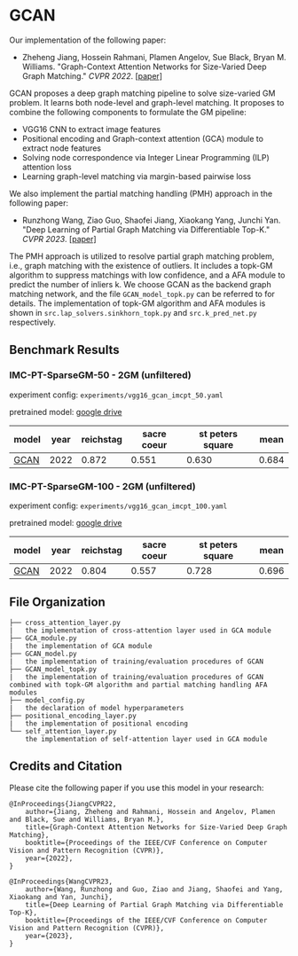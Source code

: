 # GCAN

Our implementation of the following paper:
* Zheheng Jiang, Hossein Rahmani, Plamen Angelov, Sue Black, Bryan M. Williams. "Graph-Context Attention Networks for Size-Varied Deep Graph Matching." _CVPR 2022_.
    [[paper]](https://openaccess.thecvf.com/content/CVPR2022/html/Jiang_Graph-Context_Attention_Networks_for_Size-Varied_Deep_Graph_Matching_CVPR_2022_paper.html)

GCAN proposes a deep graph matching pipeline to solve size-varied GM problem. It learns both node-level and graph-level matching. It proposes to combine the following components to formulate the GM pipeline:
* VGG16 CNN to extract image features
* Positional encoding and Graph-context attention (GCA) module to extract node features
* Solving node correspondence via Integer Linear Programming (ILP) attention loss
* Learning graph-level matching via margin-based pairwise loss

We also implement the partial matching handling (PMH) approach in the following paper:
* Runzhong Wang, Ziao Guo, Shaofei Jiang, Xiaokang Yang, Junchi Yan. "Deep Learning of Partial Graph Matching via Differentiable Top-K." _CVPR 2023_.
  [[paper]](https://openaccess.thecvf.com/content/CVPR2023/html/Wang_Deep_Learning_of_Partial_Graph_Matching_via_Differentiable_Top-K_CVPR_2023_paper.html)

The PMH approach is utilized to resolve partial graph matching problem, i.e., graph matching with the existence of outliers.
It includes a topk-GM algorithm to suppress matchings with low confidence, and a AFA module to predict the number of inliers k.
We choose GCAN as the backend graph matching network, and the file ``GCAN_model_topk.py`` can be referred to for details.
The implementation of topk-GM algorithm and AFA modules is shown in ``src.lap_solvers.sinkhorn_topk.py`` and ``src.k_pred_net.py`` respectively.


## Benchmark Results
### IMC-PT-SparseGM-50 - 2GM (unfiltered)
experiment config: ``experiments/vgg16_gcan_imcpt_50.yaml``

pretrained model: [google drive](https://drive.google.com/file/d/1XwHJ-nBvDf4rXQ4Zzn8y7N9jSEZQYJ0e/view?usp=share_link)

| model                  | year | reichstag | sacre coeur | st peters square | mean   |
| ---------------------- | ---- | ------ | ------ | ------ | ------ |
| [GCAN](https://thinkmatch.readthedocs.io/en/latest/guide/models.html#gcan) | 2022 | 0.872 | 0.551 | 0.630 | 0.684 |

### IMC-PT-SparseGM-100 - 2GM (unfiltered)
experiment config: ``experiments/vgg16_gcan_imcpt_100.yaml``

pretrained model: [google drive](https://drive.google.com/file/d/13GSNuxgLomzFAFA-mzyDtGU0DN3Rz0Lm/view?usp=share_link)

| model                  | year | reichstag | sacre coeur | st peters square | mean   |
| ---------------------- | ---- | ------ | ------ | ------ | ------ |
| [GCAN](https://thinkmatch.readthedocs.io/en/latest/guide/models.html#gcan) | 2022 | 0.804 | 0.557 | 0.728 | 0.696|

## File Organization
```
├── cross_attention_layer.py
|   the implementation of cross-attention layer used in GCA module
├── GCA_module.py
|   the implementation of GCA module
├── GCAN_model.py
|   the implementation of training/evaluation procedures of GCAN 
├── GCAN_model_topk.py
|   the implementation of training/evaluation procedures of GCAN combined with topk-GM algorithm and partial matching handling AFA modules
├── model_config.py
|   the declaration of model hyperparameters
├── positional_encoding_layer.py
|   the implementation of positional encoding
└── self_attention_layer.py
    the implementation of self-attention layer used in GCA module
```

## Credits and Citation

Please cite the following paper if you use this model in your research:
```
@InProceedings{JiangCVPR22,
    author={Jiang, Zheheng and Rahmani, Hossein and Angelov, Plamen and Black, Sue and Williams, Bryan M.},
    title={Graph-Context Attention Networks for Size-Varied Deep Graph Matching},
    booktitle={Proceedings of the IEEE/CVF Conference on Computer Vision and Pattern Recognition (CVPR)},
    year={2022},
}

@InProceedings{WangCVPR23,
    author={Wang, Runzhong and Guo, Ziao and Jiang, Shaofei and Yang, Xiaokang and Yan, Junchi},
    title={Deep Learning of Partial Graph Matching via Differentiable Top-K},
    booktitle={Proceedings of the IEEE/CVF Conference on Computer Vision and Pattern Recognition (CVPR)},
    year={2023},
}
```
